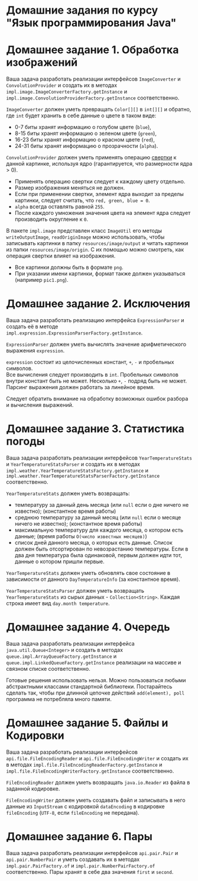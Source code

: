 # Домашние задания по курсу "Язык программирования Java"

# Домашнее задание 1. Обработка изображений

Ваша задача разработать реализации интерфейсов `ImageConverter` и `ConvolutionProvider` и
создать их в методах `impl.image.ImageConverterFactory.getInstance` и `impl.image.ConvolutionProviderFactory.getInstance` соответственно.

`ImageConverter` должен уметь превращать `Color[][]` в `int[][]` и обратно, где `int` будет хранить в себе данные о цвете в таком виде:
  * 0-7 биты хранят информацию о голубом цвете (`blue`), 
  * 8-15 биты хранят информацию о зеленом цвете (`green`), 
  * 16-23 биты хранят информацию о красном цвете (`red`),
  * 24-31 биты хранят информацию о прозрачности (`alpha`).

`ConvolutionProvider` должен уметь применять операцию [свертки](https://en.wikipedia.org/wiki/Kernel_(image_processing)) 
к данной картинке, используя ядро (гарантируется, что размерности ядра > 0).
  *  Применять операцию свертки следует к каждому цвету отдельно.
  *  Размер изображения меняться не должен.
  *  Если при применении свертки, элемент ядра выходит за пределы картинки, следует считать, что `red, green, blue = 0`.
  *  `alpha` всегда оставлять равной `255`.
  *  После каждого умножения значения цвета на элемент ядра следует производить округление к `0`.
  
В пакете `impl.image` представлен класс `ImageUtil` его методы `writeOutputImage`, `readOriginImage` можно использовать, чтобы
записывать картинки в папку `resources/image/output` и читать картинки из папки `resources/image/origin`. 
С их помощью можно смотреть, как операция свертки влияет на изображения. 
  *  Все картинки должны быть в формате `png`.
  *  При указании имени картинки, формат также должен указываться (например `pic1.png`).
  
# Домашнее задание 2. Исключения

Ваша задача разработать реализацию интерфейса `ExpressionParser` и создать её в методе `impl.expression.ExpressionParserFactory.getInstance`.

`ExpressionParser` должен уметь вычислять значение арифметического выражения `expression`.

`expression` состоит из целочисленных констант, `+`, `-` и пробельных символов.  
Все вычисления следует производить в `int`.
Пробельных символов внутри констант быть не может.
Несколько `+`, `-` подряд быть не может.
Парсинг выражения должен работать за линейное время.

Следует обратить внимание на обработку возможных ошибок разбора и вычисления выражений.

# Домашнее задание 3. Статистика погоды

Ваша задача разработать реализации интерфейсов `YearTemperatureStats` и `YearTemperatureStatsParser` и
создать их в методах `impl.weather.YearTemperatureStatsFactory.getInstance` и `impl.weather.YearTemperatureStatsParserFactory.getInstance` соответственно.

`YearTemperatureStats` должен уметь возвращать:
  * температуру за данный день месяца (или `null` если о дне ничего не известно); (константное время работы)
  * среднюю температуру за данный месяц (или `null` если о месяце ничего не известно); (константное время работы)
  * максимальную температуру для каждого месяца, о котором есть данные; (время работы `O(число известных месяцев)`)
  * список дней данного месяца, о которых есть данные.
    Список должен быть отсортирован по невозрастанию температуры. 
    Если в два дня температура была одинаковой, первым должен идти тот, данные о котором пришли первые.

`YearTemperatureStats` должен уметь обновлять свое состояние в зависимости от данного `DayTemperatureInfo` (за константное время).

`YearTemperatureStatsParser` должен уметь возвращать `YearTemperatureStats` из сырых данных - `Collection<String>`.
Каждая строка имеет вид `day.month temperature`.

# Домашнее задание 4. Очередь

Ваша задача разработать реализации интерфейса `java.util.Queue<Integer>` и 
создать в методах `queue.impl.ArrayQueueFactory.getInstance` и `queue.impl.LinkedQueueFactory.getInstance` 
реализации на массиве и связном списке соответственно.

Готовые решения использовать нельзя.
Можно пользоваться любыми абстрактными классами стандартной библиотеки.
Постарайтесь сделать так, чтобы при длинной цепочке действий `add(element), poll` 
программа не потребляла много памяти.

# Домашнее задание 5. Файлы и Кодировки

Ваша задача разработать реализации интерфейсов `api.file.FileEncodingReader` и `api.file.FileEncodingWriter` и 
создать их в методах `impl.file.FileEncodingReaderFactory.getInstance` и `impl.file.FileEncodingWriterFactory.getInstance` соответственно.

`FileEncodingReader` должен уметь возвращать `java.io.Reader` из файла в заданной кодировке.

`FileEncodingWriter` должен уметь создавать файл и записывать в него данные из `InputStream` с кодировкой `dataEncoding` в кодировке `fileEncoding` (`UTF-8`, если `fileEncoding` не передана).

# Домашнее задание 6. Пары

Ваша задача разработать реализации интерфейсов `api.pair.Pair` и `api.pair.NumberPair` и 
уметь создавать их в методах `impl.pair.PairFactory.of` и `impl.pair.NumberPairFactory.of` соответственно.
Пары хранят в себе два значения `first` и `second`.
